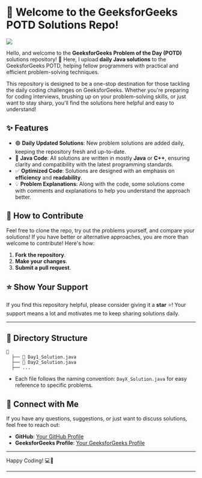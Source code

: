 # 👋 Welcome to the GeeksforGeeks POTD Solutions Repo!

![](https://komarev.com/ghpvc/?username=hari7261&abbreviated=true)

Hello, and welcome to the **GeeksforGeeks Problem of the Day (POTD)** solutions repository! 🎉 Here, I upload **daily Java solutions** to the GeeksforGeeks POTD, helping fellow programmers with practical and efficient problem-solving techniques.

This repository is designed to be a one-stop destination for those tackling the daily coding challenges on GeeksforGeeks. Whether you're preparing for coding interviews, brushing up on your problem-solving skills, or just want to stay sharp, you'll find the solutions here helpful and easy to understand!

## ✨ Features

- 🟢 **Daily Updated Solutions**: New problem solutions are added daily, keeping the repository fresh and up-to-date.
- 📘 **Java Code**: All solutions are written in mostly **Java** or **C++**, ensuring clarity and compatibility with the latest programming standards.
- ✅ **Optimized Code**: Solutions are designed with an emphasis on **efficiency** and **readability**.
- 💡 **Problem Explanations**: Along with the code, some solutions come with comments and explanations to help you understand the approach better.

## 🌟 How to Contribute

Feel free to clone the repo, try out the problems yourself, and compare your solutions! If you have better or alternative approaches, you are more than welcome to contribute! Here's how:

1. **Fork the repository**.
2. **Make your changes**.
3. **Submit a pull request**.

## ⭐ Show Your Support

If you find this repository helpful, please consider giving it a **star** ⭐! Your support means a lot and motivates me to keep sharing solutions daily.

---

## 📂 Directory Structure

```
📁
  ├── 📄 Day1_Solution.java
  ├── 📄 Day2_Solution.java
  ├── ...
```

- Each file follows the naming convention: `DayX_Solution.java` for easy reference to specific problems.

## 🤝 Connect with Me

If you have any questions, suggestions, or just want to discuss solutions, feel free to reach out:

- **GitHub**: [Your GitHub Profile](https://github.com/hari7261)
- **GeeksforGeeks Profile**: [Your GeeksforGeeks Profile](https://www.geeksforgeeks.org/user/hariompanxpi8/)

---

Happy Coding! 💻🚀

---

